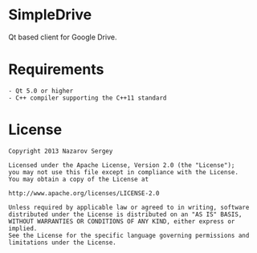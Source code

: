 SimpleDrive
===========
Qt based client for Google Drive.

Requirements
============
	- Qt 5.0 or higher
	- C++ compiler supporting the C++11 standard

License
========

  	Copyright 2013 Nazarov Sergey
	
	Licensed under the Apache License, Version 2.0 (the "License");
	you may not use this file except in compliance with the License.
	You may obtain a copy of the License at
	
	http://www.apache.org/licenses/LICENSE-2.0
	
	Unless required by applicable law or agreed to in writing, software
	distributed under the License is distributed on an "AS IS" BASIS,
	WITHOUT WARRANTIES OR CONDITIONS OF ANY KIND, either express or implied.
	See the License for the specific language governing permissions and limitations under the License.
